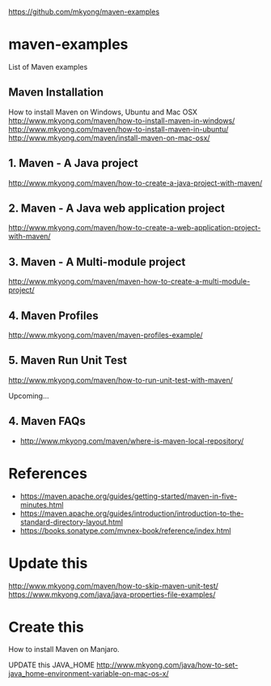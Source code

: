 https://github.com/mkyong/maven-examples

# maven-examples
List of Maven examples

## Maven Installation
How to install Maven on Windows, Ubuntu and Mac OSX
http://www.mkyong.com/maven/how-to-install-maven-in-windows/
http://www.mkyong.com/maven/how-to-install-maven-in-ubuntu/
http://www.mkyong.com/maven/install-maven-on-mac-osx/

## 1. Maven - A Java project
http://www.mkyong.com/maven/how-to-create-a-java-project-with-maven/

## 2. Maven - A Java web application project
http://www.mkyong.com/maven/how-to-create-a-web-application-project-with-maven/

## 3. Maven - A Multi-module project
http://www.mkyong.com/maven/maven-how-to-create-a-multi-module-project/

## 4. Maven Profiles
http://www.mkyong.com/maven/maven-profiles-example/

## 5. Maven Run Unit Test
http://www.mkyong.com/maven/how-to-run-unit-test-with-maven/

Upcoming...

## 4. Maven FAQs
- http://www.mkyong.com/maven/where-is-maven-local-repository/


# References
- https://maven.apache.org/guides/getting-started/maven-in-five-minutes.html
- https://maven.apache.org/guides/introduction/introduction-to-the-standard-directory-layout.html
- https://books.sonatype.com/mvnex-book/reference/index.html

# Update this 
http://www.mkyong.com/maven/how-to-skip-maven-unit-test/
https://www.mkyong.com/java/java-properties-file-examples/

# Create this 
How to install Maven on Manjaro.


UPDATE this JAVA_HOME
http://www.mkyong.com/java/how-to-set-java_home-environment-variable-on-mac-os-x/



